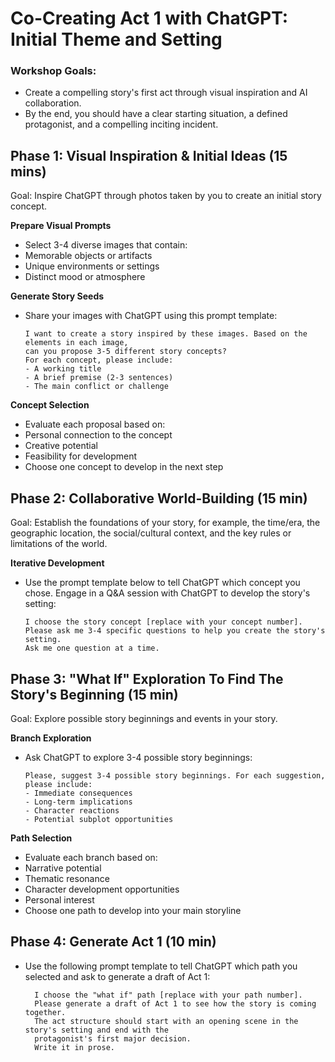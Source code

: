 # Co-Creating Act 1 with ChatGPT: Initial Theme and Setting

### Workshop Goals: 
- Create a compelling story's first act through visual inspiration and AI collaboration.
- By the end, you should have a clear starting situation, a defined protagonist, and a compelling inciting incident.

## Phase 1: Visual Inspiration & Initial Ideas (15 mins)

Goal: Inspire ChatGPT through photos taken by you to create an initial story concept.

**Prepare Visual Prompts**
- Select 3-4 diverse images that contain:
- Memorable objects or artifacts
- Unique environments or settings
- Distinct mood or atmosphere

**Generate Story Seeds**
   
- Share your images with ChatGPT using this prompt template:
  
      I want to create a story inspired by these images. Based on the elements in each image,
      can you propose 3-5 different story concepts?
      For each concept, please include:
      - A working title
      - A brief premise (2-3 sentences)
      - The main conflict or challenge


**Concept Selection**
- Evaluate each proposal based on:
- Personal connection to the concept
- Creative potential
- Feasibility for development
- Choose one concept to develop in the next step


## Phase 2: Collaborative World-Building (15 min)

Goal: Establish the foundations of your story, for example, the time/era, the geographic location, the social/cultural context, and the key rules or limitations of the world.

**Iterative Development**

- Use the prompt template below to tell ChatGPT which concept you chose. Engage in a Q&A session with ChatGPT to develop the story's setting:   

      I choose the story concept [replace with your concept number].
      Please ask me 3-4 specific questions to help you create the story's setting.
      Ask me one question at a time.


## Phase 3: "What If" Exploration To Find The Story's Beginning (15 min)

Goal: Explore possible story beginnings and events in your story.

**Branch Exploration**
   
- Ask ChatGPT to explore 3-4 possible story beginnings:
  
      Please, suggest 3-4 possible story beginnings. For each suggestion, please include:
      - Immediate consequences
      - Long-term implications
      - Character reactions
      - Potential subplot opportunities

**Path Selection**
- Evaluate each branch based on:
- Narrative potential
- Thematic resonance
- Character development opportunities
- Personal interest
- Choose one path to develop into your main storyline

## Phase 4: Generate Act 1 (10 min)

- Use the following prompt template to tell ChatGPT which path you selected and ask to generate a draft of Act 1:

        I choose the "what if" path [replace with your path number].
        Please generate a draft of Act 1 to see how the story is coming together.
        The act structure should start with an opening scene in the story's setting and end with the
        protagonist's first major decision.
        Write it in prose.


